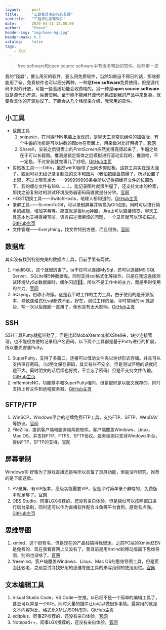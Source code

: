 ```yaml
---
layout:     post
title:      "工欲善其事必先利其器"
subtitle:   "工程师的推荐软件"
date:       2020-04-11 12:00:00
author:     "Steve"
header-img: "img/home-bg.jpg"
header-mask: 0.3
catalog:    false
tags:
    - 杂文
---
```



> free software和open source software中有很多带劲的软件。推荐走一波

我的“怪癖”，要么用买的软件，要么用免费软件，当然如果迫不得已的话，那啥都能用了😀。免费软件也可以细分两种，一种是**free software**免费使用，但是源代码不对外开放，可能一些高级功能会收费啥的。另一种是**open source software**就是源代码开源，免费使用。至于能不能用开源代码集成到我的产品中来售卖，就要看具体的开源协议了。下面会从几个纬度来介绍，我常用的软件。

## 小工具

- 截图工具
	1. snipaste，在同事FNN电脑上发现的，是聊天工具常见组件的加强版，有个牛逼的功能是可以讲截的图pin在页面上，用来做对比好用极了。[官网](https://www.snipaste.com/)
	2. ShareX，安装之后键盘上的*PrintScreen*突然变得高频起来了，牛逼之处在于可以长截图。推测是锁定窗体之后模拟进行滚动实现的，推测哈，不一定是。不过安装就完事儿了对吧。[GitHub主页](https://github.com/ShareX/ShareX)
- 剪贴板工具——Ditto，虽然win10自带了云同步剪贴板，这款工具实在是太强了。貌似可以无线记录复制过的文本和图片（我怕把硬盘搞爆了，所以设置了上限，不过上限有点大——999999999条😁所以记得把缓存文件的位置改下，我的缓存文件有18G.......）。能记录图片就很牛逼了，还支持文本的检索，那找之前复制过的测试环境服务器密码简直就是分分钟。[官网](https://ditto-cp.sourceforge.io/)
- HOST切换工具——SwitchHosts，地球人都知道的。[GitHub主页](https://github.com/oldj/SwitchHosts)
- 录屏工具——ScreenToGif，可以录制屏幕并转换为Gif动图，同时可以进行简单的编辑，增加字幕等。简直就是报bug神器，Jira上可以直接预览，聊天工具基本也支持直接预览。语言描述很麻烦的问题，一个录屏就可以轻松描述。[GitHub主页](https://github.com/NickeManarin/ScreenToGif)
- 文件管理——Everything，找文件特别方便，而且很快。[官网](https://www.voidtools.com/)

## 数据库

其实没有找到特别完美的数据库工具，目前手里有两款。

1. HeidiSQL，这个就很厉害了。ta不仅可以连接MySql，还可以连接MS SQL Server、SQLite等5种数据库。同时支持sql格式化等操作。只是在我这连接测试环境MySql数据库时，偶尔闪退🤦‍♂️。所以不是工作中的主力，而是平时使用的主力。[官网](https://www.heidisql.com/)
2. SQLyog，俗称小海豚。这是我平时工作的主力工具，由于使用的是开源版本，导致连格式化sql都做不到。好在，测试工作的话，平时常用的sql就那些，写一次以后就能一直用了。倒也没有太大影响。[GitHub主页](https://github.com/webyog/sqlyog-community)

## SSH

SSH工具Putty就挺带劲了，但是比起MobaXterm或者XShell来，缺少连接管理，也不能很方便的记录用户名密码。以下两个工具都是基于Putty进行的扩展，所以要先安装Putty。

1. SuperPutty，支持了多窗口，连接可以借助文件夹以树状形式存储。并且可以支持保存密码。（以明文保存密码，其实有些不安全，但是测试环境的话就问题不大。同时明文的话后续也好找，不会忘了密码）但是不支持文件传输。[GitHub主页](https://github.com/jimradford/superputty)
2. mRemoteNG，功能基本和SuperPutty相同，但是密码是以密文保存的。同时支持上传文件到远程服务器。[GitHub主页](https://github.com/mRemoteNG/mRemoteNG)

## SFTP/FTP

1. WinSCP，Windows平台的老牌免费FTP工具，支持FTP、SFTP、WebDAV等协议。[官网](https://winscp.net/eng/download.php)
2. FileZilla，提供客户端和服务端两款软件。客户端覆盖Windows、Linux、Mac OS，并支持FTP、FTPS、SFTP协议。服务端则只支持Windows平台，提供FTP、SFTP的支持。[官网](https://filezilla-project.org)

## 屏幕录制

Windows10 好像为了游戏直播还是啥所以具备了录屏功能，但是没咋研究。推荐的是下面这款。
1. EV录屏，有VIP版本，高级功能需要VIP，但是平时简单录个屏啥的，免费版本就足够了。[官网](https://www.ieway.cn/)
2. OBS Studio，同事LGX推荐的，还没有亲自体验，但是貌似可以按照窗口进行后台录制，同时还可以作为直播软件配合斗鱼等平台食用，感觉有点强。[GitHub主页](https://github.com/jp9000/obs)

## 思维导图

1. xmind，这个挺有名，但是现在的产品线搞得我很迷。之前PC端的XmindZEN是免费的，现在我看官网上又没有了。我目前是用Xmind的移动版画下思维导图，别的也没啥了。[官网](https://www.xmind.net/)
2. freemind，客户端覆盖Windows、Linux、Mac OS的思维导图工具，但是页面比较老，之前尝试寻找好用的思维导图工具的来写用例的使用用过。[官网](http://freemind.sourceforge.net/wiki/index.php/Main_Page)

## 文本编辑工具

1. Visual Studio Code，VS Code一生推。ta已经不是一个简单的编辑工具了，甚至可以算是一个IDE。同时大量的插件让ta可以做很多事情。最常用的就是文本内容对比、格式化XML/JSON/EDI。[GitHub主页](https://github.com/microsoft/vscode)
2. editplus，同事ZP推荐的，还没有亲自体验。[官网](https://www.editplus.com/) 
3. Notepad++，同事LGX推荐的，还没有亲自体验。[官网](https://notepad-plus-plus.org/) 
